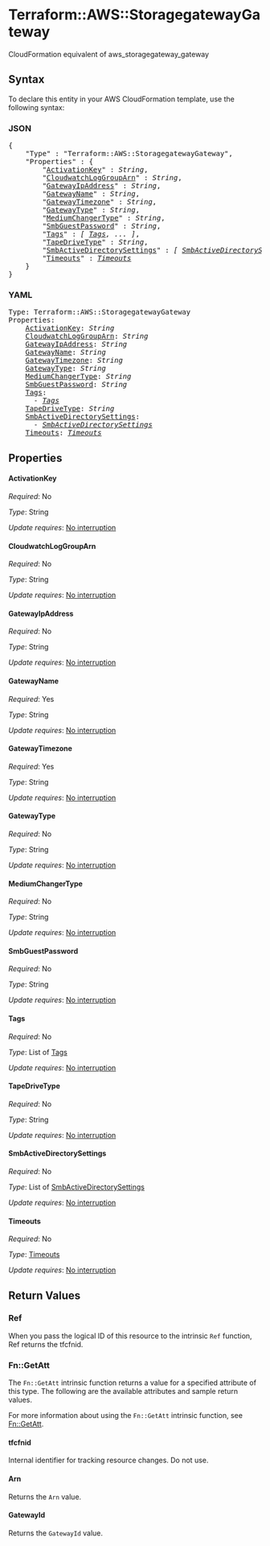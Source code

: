 # Terraform::AWS::StoragegatewayGateway

CloudFormation equivalent of aws_storagegateway_gateway

## Syntax

To declare this entity in your AWS CloudFormation template, use the following syntax:

### JSON

<pre>
{
    "Type" : "Terraform::AWS::StoragegatewayGateway",
    "Properties" : {
        "<a href="#activationkey" title="ActivationKey">ActivationKey</a>" : <i>String</i>,
        "<a href="#cloudwatchloggrouparn" title="CloudwatchLogGroupArn">CloudwatchLogGroupArn</a>" : <i>String</i>,
        "<a href="#gatewayipaddress" title="GatewayIpAddress">GatewayIpAddress</a>" : <i>String</i>,
        "<a href="#gatewayname" title="GatewayName">GatewayName</a>" : <i>String</i>,
        "<a href="#gatewaytimezone" title="GatewayTimezone">GatewayTimezone</a>" : <i>String</i>,
        "<a href="#gatewaytype" title="GatewayType">GatewayType</a>" : <i>String</i>,
        "<a href="#mediumchangertype" title="MediumChangerType">MediumChangerType</a>" : <i>String</i>,
        "<a href="#smbguestpassword" title="SmbGuestPassword">SmbGuestPassword</a>" : <i>String</i>,
        "<a href="#tags" title="Tags">Tags</a>" : <i>[ <a href="tags.md">Tags</a>, ... ]</i>,
        "<a href="#tapedrivetype" title="TapeDriveType">TapeDriveType</a>" : <i>String</i>,
        "<a href="#smbactivedirectorysettings" title="SmbActiveDirectorySettings">SmbActiveDirectorySettings</a>" : <i>[ <a href="smbactivedirectorysettings.md">SmbActiveDirectorySettings</a>, ... ]</i>,
        "<a href="#timeouts" title="Timeouts">Timeouts</a>" : <i><a href="timeouts.md">Timeouts</a></i>
    }
}
</pre>

### YAML

<pre>
Type: Terraform::AWS::StoragegatewayGateway
Properties:
    <a href="#activationkey" title="ActivationKey">ActivationKey</a>: <i>String</i>
    <a href="#cloudwatchloggrouparn" title="CloudwatchLogGroupArn">CloudwatchLogGroupArn</a>: <i>String</i>
    <a href="#gatewayipaddress" title="GatewayIpAddress">GatewayIpAddress</a>: <i>String</i>
    <a href="#gatewayname" title="GatewayName">GatewayName</a>: <i>String</i>
    <a href="#gatewaytimezone" title="GatewayTimezone">GatewayTimezone</a>: <i>String</i>
    <a href="#gatewaytype" title="GatewayType">GatewayType</a>: <i>String</i>
    <a href="#mediumchangertype" title="MediumChangerType">MediumChangerType</a>: <i>String</i>
    <a href="#smbguestpassword" title="SmbGuestPassword">SmbGuestPassword</a>: <i>String</i>
    <a href="#tags" title="Tags">Tags</a>: <i>
      - <a href="tags.md">Tags</a></i>
    <a href="#tapedrivetype" title="TapeDriveType">TapeDriveType</a>: <i>String</i>
    <a href="#smbactivedirectorysettings" title="SmbActiveDirectorySettings">SmbActiveDirectorySettings</a>: <i>
      - <a href="smbactivedirectorysettings.md">SmbActiveDirectorySettings</a></i>
    <a href="#timeouts" title="Timeouts">Timeouts</a>: <i><a href="timeouts.md">Timeouts</a></i>
</pre>

## Properties

#### ActivationKey

_Required_: No

_Type_: String

_Update requires_: [No interruption](https://docs.aws.amazon.com/AWSCloudFormation/latest/UserGuide/using-cfn-updating-stacks-update-behaviors.html#update-no-interrupt)

#### CloudwatchLogGroupArn

_Required_: No

_Type_: String

_Update requires_: [No interruption](https://docs.aws.amazon.com/AWSCloudFormation/latest/UserGuide/using-cfn-updating-stacks-update-behaviors.html#update-no-interrupt)

#### GatewayIpAddress

_Required_: No

_Type_: String

_Update requires_: [No interruption](https://docs.aws.amazon.com/AWSCloudFormation/latest/UserGuide/using-cfn-updating-stacks-update-behaviors.html#update-no-interrupt)

#### GatewayName

_Required_: Yes

_Type_: String

_Update requires_: [No interruption](https://docs.aws.amazon.com/AWSCloudFormation/latest/UserGuide/using-cfn-updating-stacks-update-behaviors.html#update-no-interrupt)

#### GatewayTimezone

_Required_: Yes

_Type_: String

_Update requires_: [No interruption](https://docs.aws.amazon.com/AWSCloudFormation/latest/UserGuide/using-cfn-updating-stacks-update-behaviors.html#update-no-interrupt)

#### GatewayType

_Required_: No

_Type_: String

_Update requires_: [No interruption](https://docs.aws.amazon.com/AWSCloudFormation/latest/UserGuide/using-cfn-updating-stacks-update-behaviors.html#update-no-interrupt)

#### MediumChangerType

_Required_: No

_Type_: String

_Update requires_: [No interruption](https://docs.aws.amazon.com/AWSCloudFormation/latest/UserGuide/using-cfn-updating-stacks-update-behaviors.html#update-no-interrupt)

#### SmbGuestPassword

_Required_: No

_Type_: String

_Update requires_: [No interruption](https://docs.aws.amazon.com/AWSCloudFormation/latest/UserGuide/using-cfn-updating-stacks-update-behaviors.html#update-no-interrupt)

#### Tags

_Required_: No

_Type_: List of <a href="tags.md">Tags</a>

_Update requires_: [No interruption](https://docs.aws.amazon.com/AWSCloudFormation/latest/UserGuide/using-cfn-updating-stacks-update-behaviors.html#update-no-interrupt)

#### TapeDriveType

_Required_: No

_Type_: String

_Update requires_: [No interruption](https://docs.aws.amazon.com/AWSCloudFormation/latest/UserGuide/using-cfn-updating-stacks-update-behaviors.html#update-no-interrupt)

#### SmbActiveDirectorySettings

_Required_: No

_Type_: List of <a href="smbactivedirectorysettings.md">SmbActiveDirectorySettings</a>

_Update requires_: [No interruption](https://docs.aws.amazon.com/AWSCloudFormation/latest/UserGuide/using-cfn-updating-stacks-update-behaviors.html#update-no-interrupt)

#### Timeouts

_Required_: No

_Type_: <a href="timeouts.md">Timeouts</a>

_Update requires_: [No interruption](https://docs.aws.amazon.com/AWSCloudFormation/latest/UserGuide/using-cfn-updating-stacks-update-behaviors.html#update-no-interrupt)

## Return Values

### Ref

When you pass the logical ID of this resource to the intrinsic `Ref` function, Ref returns the tfcfnid.

### Fn::GetAtt

The `Fn::GetAtt` intrinsic function returns a value for a specified attribute of this type. The following are the available attributes and sample return values.

For more information about using the `Fn::GetAtt` intrinsic function, see [Fn::GetAtt](https://docs.aws.amazon.com/AWSCloudFormation/latest/UserGuide/intrinsic-function-reference-getatt.html).

#### tfcfnid

Internal identifier for tracking resource changes. Do not use.

#### Arn

Returns the <code>Arn</code> value.

#### GatewayId

Returns the <code>GatewayId</code> value.

